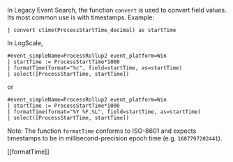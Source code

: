 In Legacy Event Search, the function `convert` is used to convert field values. Its most common use is with timestamps. Example:

```
| convert ctime(ProcessStartTime_decimal) as startTime
```

In LogScale,

```
#event_simpleName=ProcessRollup2 event_platform=Win
| startTime := ProcessStartTime*1000
| formatTime(format="%c", field=startTime, as=startTime)
| select([ProcessStartTime, startTime])
```

or

```
#event_simpleName=ProcessRollup2 event_platform=Win
| startTime := ProcessStartTime*1000
| formatTime(format="%Y %F.%L", field=startTime, as=startTime)
| select([ProcessStartTime, startTime])
```

Note: The function `formatTime` conforms to ISO-8601 and expects timestamps to be in millisecond-precision epoch time (e.g. `1687797202441`).

[[formatTime]]


